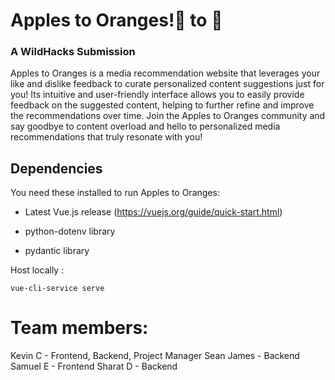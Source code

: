 # Apples to Oranges!🍎 to 🍊
### A WildHacks Submission


Apples to Oranges is a media recommendation website that leverages your like and dislike feedback to curate personalized content suggestions just for you! Its intuitive and user-friendly interface allows you to easily provide feedback on the suggested content, helping to further refine and improve the recommendations over time. Join the Apples to Oranges community and say goodbye to content overload and hello to personalized media recommendations that truly resonate with you!



## Dependencies
You need these installed to run Apples to Oranges:

- Latest Vue.js release (https://vuejs.org/guide/quick-start.html)

- python-dotenv library

- pydantic library

Host locally :

```
vue-cli-service serve
```


# Team members:

Kevin C - Frontend, Backend, Project Manager
Sean James - Backend
Samuel E - Frontend
Sharat D - Backend
